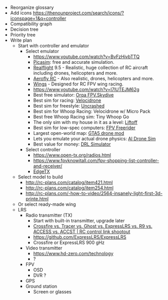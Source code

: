 - Reorganize glossary
- Add icons https://thenounproject.com/search/icons/?iconspage=1&q=controller
- Compatibility graph
- Decision tree
- Priority tree
- Write plan
  - Start with controller and emulator
    - Select emulator
      - https://www.youtube.com/watch?v=BvFzHivbTTQ
      - [Picasim](http://www.rowlhouse.co.uk/PicaSim/): free and accurate simulation.
      - [Realflight](https://www.realflight.com/) 9.5 - Realistic, huge collection of RC aircraft including drones, helicopters and more.
      - [Aerofly RC](https://www.ikarus.net/en/) - Also realistic, drones, helicopters and more.
      - [Wings](https://www.wings-sim.com/) - Designed for RC FPV wing racing.
      - https://www.youtube.com/watch?v=I7lUTEJM62g
      - Best free simulator: [Orqa FPV.Skydive](https://skydive.orqafpv.com/)
      - Best sim for racing: [Velocidrone](https://www.velocidrone.com/)
      - Best sim for freestyle: [Uncrashed](https://store.steampowered.com/app/1682970/Uncrashed__FPV_Drone_Simulator/)
      - Best sim for Whoop Racing: Velocidrone w/ Micro Pack
      - Best free Whoop Racing sim: Tiny Whoop Go
      - The only sim with my house in it as a level: [Liftoff](https://www.liftoff-game.com/)
      - Best sim for low-spec computers: [FPV Freerider](https://store.steampowered.com/app/854250/FPV_Freerider/)
      - Largest open-world map: [GTA5 drone mod](https://www.gta5-mods.com/scripts/fpv-drone-racing)
      - Lets you emulate your actual drone physics: [AI Drone Sim](https://store.steampowered.com/app/1608560/AI_Drone_Simulator/)
      - Best value for money: [DRL Simulator](https://store.steampowered.com/app/641780/The_Drone_Racing_League_Simulator/)
    - Select controller
      - https://www.open-tx.org/radios.html
      - https://www.fpvknowitall.com/fpv-shopping-list-controller-and-receiver/
      - [EdgeTX](https://github.com/EdgeTX/edgetx)
  - Select model to build
    - http://rc-plans.com/catalog/item421.html
    - http://rc-plans.com/catalog/item254.html
    - http://rc-plans.com/-how-to-video/2564-insanely-light-first-3d-printe.html
  - Or select ready-made wing
  - LRS
    - Radio transmitter (TX)
      - Start with built-in transmitter, upgrade later
      - [Crossfire vs. Tracer vs. Ghost vs. ExpressLRS vs. R9 vs. ACCESS vs. ACCST | RC control link shootout](https://www.youtube.com/watch?v=a8cy5BK5SbU)
      - https://github.com/ExpressLRS/ExpressLRS
      - Crossfire or ExpressLRS 900 gHz
    - Video transmitter
      - https://www.hd-zero.com/technology
      - ?
    - FPV
      - OSD
      - DVR ?
    - GPS
    - Ground station
      - Screen or glasses
